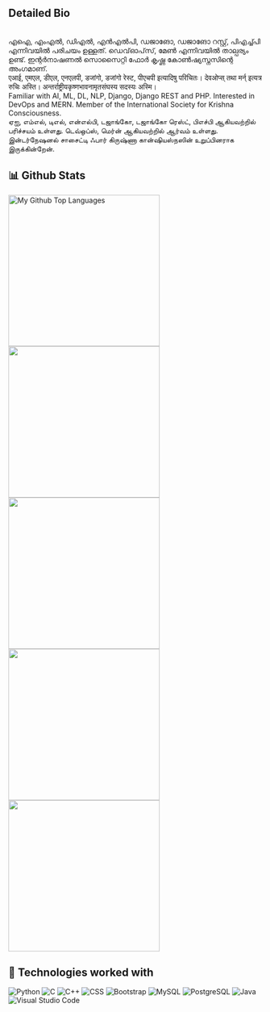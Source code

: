 <!-- ARCHIVED
- 👋 Hi, I’m @sushantnair
- 👀 I’m interested in Web Development (Django and PHP), Artificial Intelligence, Machine Learning, Deep Learning and Natural Language Processing
- 🌱 I’m currently learning BTech Computer Engineering
- 💞️ I’m looking to collaborate on projects
- 📫 sushant.nair@somaiya.edu is my college email; sushantnair.developer@gmail.com is my semi-formal email; sushant.mnair@gmail.com is my formal email.

sushantnair/sushantnair is a ✨ special ✨ repository because its `README.md` (this file) appears on your GitHub profile.
You can click the Preview link to take a look at your changes.

- Link to my personal biodata website: https://sushantnair.000webhostapp.com/
- Link to my PGLife Project (code and guidance for which was provided by Internshala Trainings (find their course here: https://trainings.internshala.com/web-development-course/?tracking_source=trainings-dropdown-most-popular)): https://pglife-sushantnair.000webhostapp.com/index.php
- A note: As I use free web hosting service and free database service, it is going to be slow so please be patient!

<img height=600 align="center" src="https://github-readme-stats.vercel.app/api?username=sushantnair&show=reviews,discussions_started,discussions_answered,prs_merged,prs_merged_percentage&show_icons=true&theme=cobalt" />
<img height=400 align="center" src="https://github-readme-stats.vercel.app/api/top-langs/?username=sushantnair&layout=pie" />
<img height=400 align="center" src="https://github-readme-stats.vercel.app/api/top-langs/?username=sushantnair&layout=donut" />
<img height=400 align="center" src="https://github-readme-stats.vercel.app/api/top-langs/?username=sushantnair" />
<img height=400 align="center" src="https://api.githubtrends.io/user/svg/sushantnair/langs" />
<img height=400 align="center" src="https://api.githubtrends.io/user/svg/sushantnair/repos" />
Check out my coding stats <a href="https://www.githubwrapped.io/sushantnair" target="_blank">here</a>. 
-->
## Detailed Bio
<br>
എഐ, എംഎൽ, ഡിഎൽ, എൻഎൽപി, ഡജാങോ, ഡജാങോ റസ്റ്റ്, പിഎച്ച്പി എന്നിവയിൽ പരിചയം ഉള്ളത്. ഡെവ്‌ഓപ്‌സ്, മേൺ എന്നിവയിൽ താല്പര്യം ഉണ്ട്. ഇന്റർനാഷണൽ സൊസൈറ്റി ഫോർ കൃഷ്ണ കോൺഷ്യസ്നസിന്റെ അംഗമാണ്.
<br>
एआई, एमएल, डीएल, एनएलपी, डजांगो, डजांगो रेस्ट, पीएचपी इत्यादिषु परिचितः। देवओप्स् तथा मर्न् इत्यत्र रुचिः अस्ति। अन्तर्राष्ट्रीयकृष्णभावनामृतसंघस्य सदस्यः अस्मि।
<br>
Familiar with AI, ML, DL, NLP, Django, Django REST and PHP. Interested in DevOps and MERN. Member of the International Society for Krishna Consciousness.
<br>
ஏஐ, எம்எல், டிஎல், என்எல்பி, டஜாங்கோ, டஜாங்கோ ரெஸ்ட், பிஎச்பி ஆகியவற்றில் பரிச்சயம் உள்ளது. டெவ்ஒப்ஸ், மெர்ன் ஆகியவற்றில் ஆர்வம் உள்ளது. இன்டர்நேஷனல் சாசைட்டி ஃபார் கிருஷ்ணா கான்ஷியஸ்நஸின் உறுப்பினராக இருக்கின்றேன்.
<br>

## 📊 Github Stats

<span>
<a href="https://github.com/anuraghazra">
<img height="300" src="https://github-readme-stats.vercel.app/api/top-langs/?username=sushantnair&layout=compact&langs_count=8&theme=github_dark&hide=SCSS,GLSL,GAP&border_color=404040" alt="My Github Top Languages" />
<img height="300" src="https://github-readme-stats.vercel.app/api?username=sushantnair&show=reviews,discussions_started,discussions_answered,prs_merged,prs_merged_percentage&show_icons=true&theme=cobalt" />
<img height="300" src="https://api.githubtrends.io/user/svg/sushantnair/langs" />
<img height="300" src="https://api.githubtrends.io/user/svg/sushantnair/repos" />
<img height="300" src="https://github-readme-stats.vercel.app/api/top-langs/?username=sushantnair&layout=pie" />
</a>
</span>


## 🧩 Technologies worked with

<p>
<img alt="Python" src="https://img.shields.io/badge/Python-14354C.svg?logo=python&logoColor=white">
<img alt="C" src="https://img.shields.io/badge/JavaScript-F7DF1E.svg?logo=javascript&logoColor=black">
<img alt="C++" src="https://img.shields.io/badge/C%2B%2B-00599C?logo=c%2B%2B&logoColor=white>
<img alt="HTML" src="https://img.shields.io/badge/HTML-E34F26.svg?logo=html5&logoColor=white">
<img alt="CSS" src="https://img.shields.io/badge/CSS-1572B6.svg?logo=css3&logoColor=white">
<img alt="Bootstrap" src="https://img.shields.io/badge/Bootstrap-7952B3.svg?logo=bootstrap&logoColor=white">
<img alt="MySQL" src="https://img.shields.io/badge/MySQL-00000F?logo=mysql&logoColor=white">
<img alt="PostgreSQL" src ="https://img.shields.io/badge/PostgreSQL-316192.svg?logo=postgresql&logoColor=white">
<img alt="Java" src="https://img.shields.io/badge/Java-ED8B00?logo=Java&logoColor=white">
<img alt="Visual Studio Code" src="https://img.shields.io/badge/Visual%20Studio%20Code-0078d7.svg?logo=visual-studio-code&logoColor=white">
</p>
